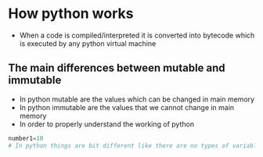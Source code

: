 # How python works

- When a code is compiled/interpreted it is converted into bytecode which is executed by any python virtual machine

## The main differences between mutable and immutable  

- In python mutable are the values which can be changed in main memory
- In python immutable are the values that we cannot change in main memory
- In order to properly understand the working of python

```python
number1=10
# In python things are bit different like there are no types of variables the only types are of values in main memory like in c++ or other typed language the variables have data type to store values according to the data type but in python this is bit different, python works with references take a look at this example number1=10 the python will create a data type number with value 10 and set reference of number1 variable to the value 10 when change the value of number1 it will look like this number1=20 python will create 20 in main memory and set reference of number1 to 20. The garbage collector of python will delete the values which are not referenced but not immediately because it python thinks may be the variable will refer to the previous values so why spending to much power of these computations 



```

